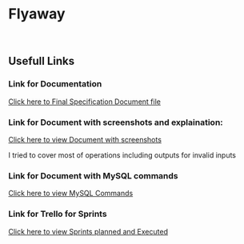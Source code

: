 # Flyaway
<br>
    <h2><a id="Links">Usefull Links</a></h2>
        <h3>Link for Documentation</h3>
            <a href="https://docs.google.com/document/d/1GXPmFhqIFo5db4W-LIBF70mVoL9KjPraCswo4yy4_Z8/edit?usp=sharing">Click here to Final Specification Document file</a>
        <h3>Link for Document with screenshots and explaination:</h3>
            <a href="https://docs.google.com/document/d/1xsej8dHkR-xfMoYVW1ufhMdZIMyp6toqgpq8aXEWNJg/edit?usp=sharing">Click here to view Document with screenshots</a>
            <p>I tried to cover most of operations including outputs for invalid inputs</p>
        <h3>Link for Document with MySQL commands</h3>
            <a href="https://docs.google.com/document/d/1S21Q0nmxe6Te2sjA1DsTt64fEn4gyoAaYXsSoEcgxog/edit?usp=sharing">Click here to view MySQL Commands</a>
        <h3>Link for Trello for Sprints</h3>
            <a href="https://trello.com/b/AMjwnYKn/flyaway-simplilearn-project">Click here to view Sprints planned and Executed</a>
<br>
